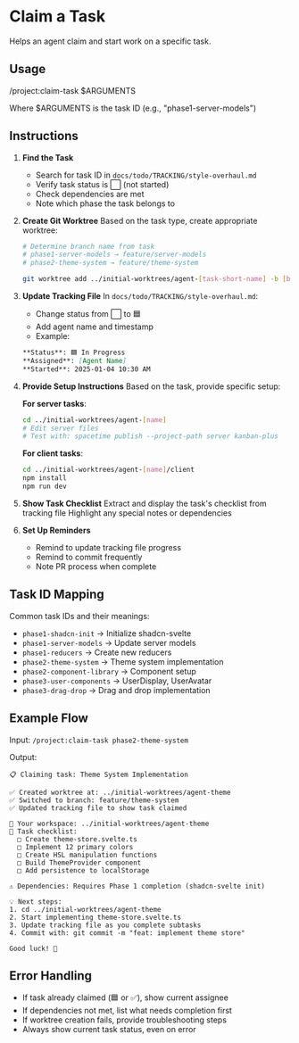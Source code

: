 # Claim a Task

Helps an agent claim and start work on a specific task.

## Usage
/project:claim-task $ARGUMENTS

Where $ARGUMENTS is the task ID (e.g., "phase1-server-models")

## Instructions

1. **Find the Task**
   - Search for task ID in `docs/todo/TRACKING/style-overhaul.md`
   - Verify task status is ⬜ (not started)
   - Check dependencies are met
   - Note which phase the task belongs to

2. **Create Git Worktree**
   Based on the task type, create appropriate worktree:
   ```bash
   # Determine branch name from task
   # phase1-server-models → feature/server-models
   # phase2-theme-system → feature/theme-system
   
   git worktree add ../initial-worktrees/agent-[task-short-name] -b [branch-name]
   ```

3. **Update Tracking File**
   In `docs/todo/TRACKING/style-overhaul.md`:
   - Change status from ⬜ to 🟦
   - Add agent name and timestamp
   - Example:
   ```markdown
   **Status**: 🟦 In Progress
   **Assigned**: [Agent Name]
   **Started**: 2025-01-04 10:30 AM
   ```

4. **Provide Setup Instructions**
   Based on the task, provide specific setup:
   
   **For server tasks**:
   ```bash
   cd ../initial-worktrees/agent-[name]
   # Edit server files
   # Test with: spacetime publish --project-path server kanban-plus
   ```
   
   **For client tasks**:
   ```bash
   cd ../initial-worktrees/agent-[name]/client
   npm install
   npm run dev
   ```

5. **Show Task Checklist**
   Extract and display the task's checklist from tracking file
   Highlight any special notes or dependencies

6. **Set Up Reminders**
   - Remind to update tracking file progress
   - Remind to commit frequently
   - Note PR process when complete

## Task ID Mapping

Common task IDs and their meanings:
- `phase1-shadcn-init` → Initialize shadcn-svelte
- `phase1-server-models` → Update server models
- `phase1-reducers` → Create new reducers
- `phase2-theme-system` → Theme system implementation
- `phase2-component-library` → Component setup
- `phase3-user-components` → UserDisplay, UserAvatar
- `phase3-drag-drop` → Drag and drop implementation

## Example Flow

Input: `/project:claim-task phase2-theme-system`

Output:
```
📋 Claiming task: Theme System Implementation

✅ Created worktree at: ../initial-worktrees/agent-theme
✅ Switched to branch: feature/theme-system
✅ Updated tracking file to show task claimed

📍 Your workspace: ../initial-worktrees/agent-theme
📝 Task checklist:
  □ Create theme-store.svelte.ts
  □ Implement 12 primary colors
  □ Create HSL manipulation functions
  □ Build ThemeProvider component
  □ Add persistence to localStorage

⚠️ Dependencies: Requires Phase 1 completion (shadcn-svelte init)

💡 Next steps:
1. cd ../initial-worktrees/agent-theme
2. Start implementing theme-store.svelte.ts
3. Update tracking file as you complete subtasks
4. Commit with: git commit -m "feat: implement theme store"

Good luck! 🚀
```

## Error Handling

- If task already claimed (🟦 or ✅), show current assignee
- If dependencies not met, list what needs completion first
- If worktree creation fails, provide troubleshooting steps
- Always show current task status, even on error